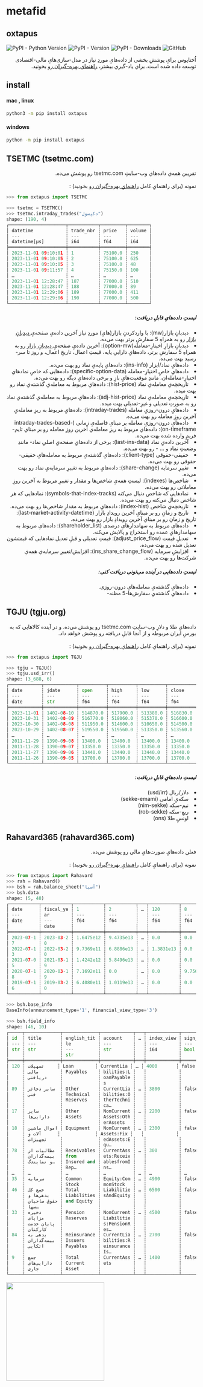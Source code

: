 # metafid
## oxtapus

![PyPI - Python Version](https://img.shields.io/pypi/pyversions/oxtapus)
![PyPI - Version](https://img.shields.io/pypi/v/oxtapus)
![PyPI - Downloads](https://img.shields.io/pypi/dm/oxtapus?logoColor=blue&color=blue)
![GitHub](https://img.shields.io/github/license/yghaderi/oxtapus)

<div dir="rtl">
اُختاپوس برایِ پوششِ بخشی از داده‌هایِ موردِ نیاز در مدل-سازی‌هایِ مالی-اقتصادی توسعه داده شده است.
برایِ یاد-گیریِ بیشتر،
<a href="https://yghaderi.github.io/oxtapus/">
راهنمایِ بهره-گیران
</a>
رو بخونید.
</div>


## install 
#### mac , linux
```bash
python3 -m pip install oxtapus
```
#### windows
```bash
python -m pip install oxtapus
```


## TSETMC (tsetmc.com)

<div dir="rtl">
تقریبن همه‌یِ داده‌هایِ وب-سایتِ tsetmc.com رو پوشش می‌ده. 
<br>
<br>
نمونه
(برای راهنمایِ کامل 
<a href="https://yghaderi.github.io/oxtapus/">
راهنمایِ بهره-گیران
</a>
رو بخونید)
:
</div>

```python
>>> from oxtapus import TSETMC

>>> tsetmc = TSETMC()
>>> tsetmc.intraday_trades("دکپسول")
shape: (190, 4)
┌─────────────────────┬───────────┬─────────┬────────┐
│ datetime            ┆ trade_nbr ┆ price   ┆ volume │
│ ---                 ┆ ---       ┆ ---     ┆ ---    │
│ datetime[μs]        ┆ i64       ┆ f64     ┆ i64    │
╞═════════════════════╪═══════════╪═════════╪════════╡
│ 2023-11-01 09:10:01 ┆ 1         ┆ 75100.0 ┆ 250    │
│ 2023-11-01 09:10:05 ┆ 2         ┆ 75100.0 ┆ 625    │
│ 2023-11-01 09:10:05 ┆ 3         ┆ 75100.0 ┆ 48     │
│ 2023-11-01 09:11:57 ┆ 4         ┆ 75150.0 ┆ 100    │
│ …                   ┆ …         ┆ …       ┆ …      │
│ 2023-11-01 12:28:47 ┆ 187       ┆ 77000.0 ┆ 510    │
│ 2023-11-01 12:28:47 ┆ 188       ┆ 77000.0 ┆ 89     │
│ 2023-11-01 12:29:06 ┆ 189       ┆ 77000.0 ┆ 411    │
│ 2023-11-01 12:29:06 ┆ 190       ┆ 77000.0 ┆ 500    │
└─────────────────────┴───────────┴─────────┴────────┘
```

<h5 dir="rtl">
لیستِ داده‌هایِ قابلِ دریافت:
</h5>
<div dir="rtl">
<li>
دیدبانِ بازار(mw): با واردکردنِ بازار(هایِ) موردِ نیاز آخرین داده‌یِ صفحه‌یِ
<a href="http://main.tsetmc.com/MarketWatch">ِدیدبانِ بازار</a>
رو به همراهِ 5 سفارشِ برتر بهت می‌ده.
</li>

<li>
دیدبانِ بازارِ اخیتارِ-معامله(option-mw): آخرین داده‌یِ صفحه‌یِ
<a href="http://main.tsetmc.com/MarketWatch">ِدیدبانِ بازار</a>
رو به همراهِ 5 سفارشِ برتر، داده‌هایِ داراییِ پایه، قیمتِ اعمال، تاریخِ اعمال، و روز تا سر-رسید بهت می‌ده.
</li>

<li>
داده‌هایِ نماد/ابزار (ins-info): داده‌هایِ پایه‌یِ نماد رو بهت می‌ده.
</li>

<li>
داده‌هایِ خاصِ اختیارِ-معامله (specific-option-data): داده‌هایی که خاصِ نماد‌هایِ اختیارِ-معامله‌ان، مانندِِ موقعیت‌هایِ بازِ و برخی داده‌هایِ دیگه رو بهت می‌ده.
</li>

<li>
تاریخچه‌یِ معامله‌یِ نماد (hist-price): داده‌هایِ مربوط به معامله‌یِ گذشته‌یِ نماد رو بهت میده.
</li>

<li>
تاریخچه‌یِ معامله‌یِ نماد (adj-hist-price): داده‌هایِ مربوط به معامله‌یِ گذشته‌یِ نماد رو به صورتِ تعدیلی و غیرِ-تعدیلی بهت میده.
</li>

<li>
داده‌هایِ درون-روزیِ معامله (intraday-trades): داده‌هایِ مربوط به ریزِ معامله‌یِ آخرین روزِ معامله رو بهت می‌ده.
</li>

<li>
داده‌هایِ درون-روزیِ معامله بر مبنایِ فاصله‌یِ زمانی (intraday-trades-based-on-timeframe): داده‌هایِ مربوط به ریزِ معامله‌یِ آخرین روزِ معامله رو بر مبنایِ تایم-فریمِ وارده شده بهت می‌ده.
</li>

<li>
آخرین داده‌یِ نماد (last-ins-data): برخی از داده‌هایِ صفحه‌یِ اصلیِ نماد- مانندِ وضعیتِ نماد و ... - رو بهت می‌ده.
</li>

<li>
حقیقی-حقوقی (client-type): داده‌هایِ گذشته‌یِ مربوط به معامله‌هایِ حقیقی-حقوقی رو بهت می‌ده.
</li>

<li>
تغییرِ سرمایه (share-change): داده‌هایِ مربوط به تغییرِ سرمایه‌یِ نماد رو بهت می‌ده.
</li>

<li>
شاخص‌ها (indexes): لیستِ همه‌یِ شاخص‌ها و مقدار و تغییرِ مربوط به آخرین روزِ معاملاتی رو بهت می‌ده.
</li>

<li>
نماد‌هایی که شاخص دنبال‌ می‌کنه (symbols-that-index-tracks): نمادهایی که هر شاخص دنبال می‌کنه رو بهت می‌ده.
</li>

<li>
تاریخچه‌یِ شاخص (index-hist): داده‌هایِ مربوط به مقدارِ شاخص‌ها رو بهت می‌ده.
</li>

<li>
تاریخ و زمانِ رو بر مبنایِ آخرین رویدادِ بازار (last-market-activity-datetime): تاریخ و زمانِ رو بر مبنایِ آخرین رویدادِ بازار رو بهت می‌ده.
</li>
<li>
داده‌هایِ مربوط به سهامدارهایِ درصدی (shareholder_list): داده‌هایِ مربوط به سهامدارهایِ عمده رو استخراج و پالایش می‌کنه.
</li>
<li>
تعدیلِ قیمت (adjust_price_flow): قیمتِ تعدیلی و قبلِ تعدیل نمادهایی که قیمتشون تعدیل شده رو بهت می‌ده.
</li>
<li>
افزایشِ سرمایه (ins_share_change_flow):  افزایش/تغییرِ سرمایه‌یِ همه‌یِ شرکت‌ها رو بهت می‌ده.
</li>
</div>

<h5 dir="rtl">
لیستِ داده‌هایی در آینده می‌تونی دریافت کنی:
</h5>
<div dir="rtl">
<li>
داده‌هایِ گذشته‌یِ معامله‌هایِ درون-روزی.
</li>

<li>
داده‌هایِ گذشته‌یِ سفارش‌ها-5 مظنه-
</li>

</div>

## TGJU (tgju.org)
<div dir="rtl">
داده‌هایِ طلا و دلارِ وب-سایتِ tsetmc.com رو پوشش می‌ده. و در آینده کالاهایی که به بورسِ ایران مربوطه و از آنجا قابلِ دریافته رو پوشش خواهد داد. 
<br>
<br>
نمونه (برای راهنمایِ کامل 
<a href="https://yghaderi.github.io/oxtapus/">
راهنمایِ بهره-گیران
</a>
رو بخونید)
:
</div>

```python
>>> from oxtapus import TGJU

>>> tgju = TGJU()
>>> tgju.usd_irr()
shape: (3_688, 6)
┌────────────┬────────────┬──────────┬──────────┬──────────┬──────────┐
│ date       ┆ jdate      ┆ open     ┆ high     ┆ low      ┆ close    │
│ ---        ┆ ---        ┆ ---      ┆ ---      ┆ ---      ┆ ---      │
│ date       ┆ str        ┆ f64      ┆ f64      ┆ f64      ┆ f64      │
╞════════════╪════════════╪══════════╪══════════╪══════════╪══════════╡
│ 2023-11-01 ┆ 1402-08-10 ┆ 514870.0 ┆ 517900.0 ┆ 513380.0 ┆ 516830.0 │
│ 2023-10-31 ┆ 1402-08-09 ┆ 516770.0 ┆ 518060.0 ┆ 515370.0 ┆ 516600.0 │
│ 2023-10-30 ┆ 1402-08-08 ┆ 511950.0 ┆ 514600.0 ┆ 510650.0 ┆ 514500.0 │
│ 2023-10-29 ┆ 1402-08-07 ┆ 519550.0 ┆ 519560.0 ┆ 513350.0 ┆ 513560.0 │
│ …          ┆ …          ┆ …        ┆ …        ┆ …        ┆ …        │
│ 2011-11-29 ┆ 1390-09-08 ┆ 13400.0  ┆ 13400.0  ┆ 13400.0  ┆ 13400.0  │
│ 2011-11-28 ┆ 1390-09-07 ┆ 13350.0  ┆ 13350.0  ┆ 13350.0  ┆ 13350.0  │
│ 2011-11-27 ┆ 1390-09-06 ┆ 13440.0  ┆ 13440.0  ┆ 13440.0  ┆ 13440.0  │
│ 2011-11-26 ┆ 1390-09-05 ┆ 13700.0  ┆ 13700.0  ┆ 13700.0  ┆ 13700.0  │
└────────────┴────────────┴──────────┴──────────┴──────────┴──────────┘
```


<h5 dir="rtl">
لیستِ داده‌هایِ قابلِ دریافت:
</h5>
<div dir="rtl">
<li>
دلار/ریال (usd/irr)
</li>

<li>
سکه‌یِ امامی (sekke-emami)
</li>

<li>
نیم-سکه (nim-sekke)
</li>

<li>
ربعِ-سکه (rob-sekke) 
</li>

<li>
اونسِ طلا (ons)
</li>

</div>

## Rahavard365 (rahavard365.com)
<div dir="rtl">
فعلن داده‌هایِ صورت‌هایِ مالی رو پوشش می‌ده.
<br>
<br>
نمونه (برای راهنمایِ کامل 
<a href="https://yghaderi.github.io/oxtapus/">
راهنمایِ بهره-گیران
</a>
رو بخونید)
:
</div>

```python
>>> from oxtapus import Rahavard
>>> rah = Rahavard()
>>> bsh = rah.balance_sheet("آسیا")
>>> bsh.data
shape: (5, 48)
┌───────────┬───────────┬───────────┬───────────┬───┬───────────┬───────────┬───────────┬──────────┐
│ date      ┆ fiscal_ye ┆ 1         ┆ 2         ┆ … ┆ 120       ┆ 8         ┆ 10        ┆ 25       │
│ ---       ┆ ar        ┆ ---       ┆ ---       ┆   ┆ ---       ┆ ---       ┆ ---       ┆ ---      │
│ date      ┆ ---       ┆ f64       ┆ f64       ┆   ┆ f64       ┆ f64       ┆ f64       ┆ f64      │
│           ┆ date      ┆           ┆           ┆   ┆           ┆           ┆           ┆          │
╞═══════════╪═══════════╪═══════════╪═══════════╪═══╪═══════════╪═══════════╪═══════════╪══════════╡
│ 2023-07-1 ┆ 2023-03-2 ┆ 1.6475e12 ┆ 9.4735e13 ┆ … ┆ 0.0       ┆ 0.0       ┆ 0.0       ┆ 0.0      │
│ 7         ┆ 0         ┆           ┆           ┆   ┆           ┆           ┆           ┆          │
│ 2022-07-1 ┆ 2022-03-2 ┆ 9.7369e11 ┆ 6.8886e13 ┆ … ┆ 1.3831e13 ┆ 0.0       ┆ 0.0       ┆ 0.0      │
│ 3         ┆ 0         ┆           ┆           ┆   ┆           ┆           ┆           ┆          │
│ 2021-07-0 ┆ 2021-03-1 ┆ 1.4242e12 ┆ 5.8496e13 ┆ … ┆ 0.0       ┆ 0.0       ┆ 0.0       ┆ 0.0      │
│ 5         ┆ 9         ┆           ┆           ┆   ┆           ┆           ┆           ┆          │
│ 2020-07-1 ┆ 2020-03-1 ┆ 7.1692e11 ┆ 0.0       ┆ … ┆ 0.0       ┆ 9.7560e11 ┆ 3.2546e13 ┆ 0.0      │
│ 8         ┆ 9         ┆           ┆           ┆   ┆           ┆           ┆           ┆          │
│ 2019-07-1 ┆ 2019-03-2 ┆ 6.4080e11 ┆ 1.0119e13 ┆ … ┆ 0.0       ┆ 0.0       ┆ 9.8519e12 ┆ 1.5801e1 │
│ 6         ┆ 0         ┆           ┆           ┆   ┆           ┆           ┆           ┆ 2        │
└───────────┴───────────┴───────────┴───────────┴───┴───────────┴───────────┴───────────┴──────────┘

>>> bsh.base_info
BaseInfo(announcement_type='1', financial_view_type='3')

>>> bsh.field_info
shape: (46, 10)
┌─────┬─────────────┬─────────────┬────────────┬───┬────────────┬──────────┬──────────┬────────────┐
│ id  ┆ title       ┆ english_tit ┆ account    ┆ … ┆ index_view ┆ sign_neg ┆ sign_pos ┆ neg_nature │
│ --- ┆ ---         ┆ le          ┆ ---        ┆   ┆ ---        ┆ ---      ┆ ---      ┆ ---        │
│ str ┆ str         ┆ ---         ┆ str        ┆   ┆ i64        ┆ bool     ┆ bool     ┆ bool       │
│     ┆             ┆ str         ┆            ┆   ┆            ┆          ┆          ┆            │
╞═════╪═════════════╪═════════════╪════════════╪═══╪════════════╪══════════╪══════════╪════════════╡
│ 120 ┆ تسهیلات     ┆ Loan        ┆ CurrentLia ┆ … ┆ 4000       ┆ false    ┆ false    ┆ false      │
│     ┆ مالی        ┆ Payables    ┆ bilities:L ┆   ┆            ┆          ┆          ┆            │
│     ┆ دریافتی     ┆             ┆ oanPayable ┆   ┆            ┆          ┆          ┆            │
│     ┆             ┆             ┆ s          ┆   ┆            ┆          ┆          ┆            │
│ 89  ┆ سایر ذخائر  ┆ Other       ┆ CurrentLia ┆ … ┆ 3800       ┆ false    ┆ false    ┆ false      │
│     ┆ فنی         ┆ Technical   ┆ bilities:O ┆   ┆            ┆          ┆          ┆            │
│     ┆             ┆ Reserves    ┆ therTechni ┆   ┆            ┆          ┆          ┆            │
│     ┆             ┆             ┆ ca…        ┆   ┆            ┆          ┆          ┆            │
│ 17  ┆ سایر        ┆ Other       ┆ NonCurrent ┆ … ┆ 2200       ┆ false    ┆ false    ┆ false      │
│     ┆ دارایی‌ها    ┆ Assets      ┆ Assets:Oth ┆   ┆            ┆          ┆          ┆            │
│     ┆             ┆             ┆ erAssets   ┆   ┆            ┆          ┆          ┆            │
│ 18  ┆ اموال ماشین ┆ Equipment   ┆ NonCurrent ┆ … ┆ 2300       ┆ false    ┆ false    ┆ false      │
│     ┆ آلات و      ┆             ┆ Assets:Fix ┆   ┆            ┆          ┆          ┆            │
│     ┆ تجهیزات     ┆             ┆ edAssets:E ┆   ┆            ┆          ┆          ┆            │
│     ┆             ┆             ┆ qu…        ┆   ┆            ┆          ┆          ┆            │
│ 78  ┆ مطالبات از  ┆ Receivables ┆ CurrentAss ┆ … ┆ 300        ┆ false    ┆ false    ┆ false      │
│     ┆ بیمه‌گذاران  ┆ from        ┆ ets:Receiv ┆   ┆            ┆          ┆          ┆            │
│     ┆ و نمایندگ…  ┆ Insured and ┆ ablesfromI ┆   ┆            ┆          ┆          ┆            │
│     ┆             ┆ Rep…        ┆ ns…        ┆   ┆            ┆          ┆          ┆            │
│ …   ┆ …           ┆ …           ┆ …          ┆ … ┆ …          ┆ …        ┆ …        ┆ …          │
│ 35  ┆ سرمایه      ┆ Common      ┆ Equity:Com ┆ … ┆ 4900       ┆ false    ┆ false    ┆ false      │
│     ┆             ┆ Stock       ┆ monStock   ┆   ┆            ┆          ┆          ┆            │
│ 46  ┆ جمع کل      ┆ Total       ┆ Liabilitie ┆ … ┆ 6500       ┆ false    ┆ false    ┆ false      │
│     ┆ بدهی‌ها و    ┆ Liabilities ┆ sAndEquity ┆   ┆            ┆          ┆          ┆            │
│     ┆ حقوق صاحبان ┆ and Equity  ┆            ┆   ┆            ┆          ┆          ┆            │
│     ┆ سها…        ┆             ┆            ┆   ┆            ┆          ┆          ┆            │
│ 33  ┆ ذخیره       ┆ Pension     ┆ NonCurrent ┆ … ┆ 4500       ┆ false    ┆ false    ┆ false      │
│     ┆ مزایای      ┆ Reserves    ┆ Liabilitie ┆   ┆            ┆          ┆          ┆            │
│     ┆ پایان خدمت  ┆             ┆ s:PensionR ┆   ┆            ┆          ┆          ┆            │
│     ┆ کارکنان     ┆             ┆ es…        ┆   ┆            ┆          ┆          ┆            │
│ 84  ┆ بدهی به     ┆ Reinsurance ┆ CurrentLia ┆ … ┆ 2700       ┆ false    ┆ false    ┆ false      │
│     ┆ بیمه‌گذاران  ┆ Issuers     ┆ bilities:R ┆   ┆            ┆          ┆          ┆            │
│     ┆ اتکایی      ┆ Payables    ┆ einsurance ┆   ┆            ┆          ┆          ┆            │
│     ┆             ┆             ┆ Is…        ┆   ┆            ┆          ┆          ┆            │
│ 9   ┆ جمع         ┆ Total       ┆ CurrentAss ┆ … ┆ 1400       ┆ false    ┆ false    ┆ false      │
│     ┆ دارایی‌های   ┆ Current     ┆ ets        ┆   ┆            ┆          ┆          ┆            │
│     ┆ جاری        ┆ Asset       ┆            ┆   ┆            ┆          ┆          ┆            │
└─────┴─────────────┴─────────────┴────────────┴───┴────────────┴──────────┴──────────┴────────────┘
```

<a href="https://metafid.com/sponsor">
       <img src="http://www.coffeete.ir/images/buttons/lemonchiffon.png" style="width:260px;" />
</a>


